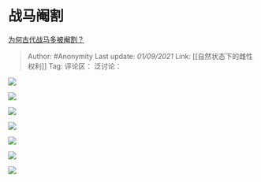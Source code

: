 # 战马阉割
[为何古代战马多被阉割？](https://www.zhihu.com/question/65970247/answer/2089938627)

> Author: #Anonymity
> Last update: *01/09/2021*
> Link: [[自然状态下的雌性权利]]
> Tag:
> 评论区：
> 泛讨论：

![](https://pic2.zhimg.com/50/v2-fa34182f10dd7e0ec678022b0baea397_720w.jpg?source=1940ef5c)

![](https://pic3.zhimg.com/50/v2-0e628285a02e4895c76fd8f391572538_720w.jpg?source=1940ef5c)

![](https://pica.zhimg.com/50/v2-f291acf9b99fc3a70937f4c5550f6017_720w.jpg?source=1940ef5c)

![](https://pic2.zhimg.com/50/v2-bfff3c0423ff7ec4761d22a97111dffc_720w.jpg?source=1940ef5c)

![](https://pica.zhimg.com/50/v2-c89533a59f7781b00a3fc36ff310c924_720w.jpg?source=1940ef5c)

![](https://pic1.zhimg.com/50/v2-0d4bf52dcc1a2a28524eda0db6bacb0b_720w.jpg?source=1940ef5c)

![](https://pic3.zhimg.com/50/v2-08170929f3066fa94abab2562e70a043_720w.jpg?source=1940ef5c)
